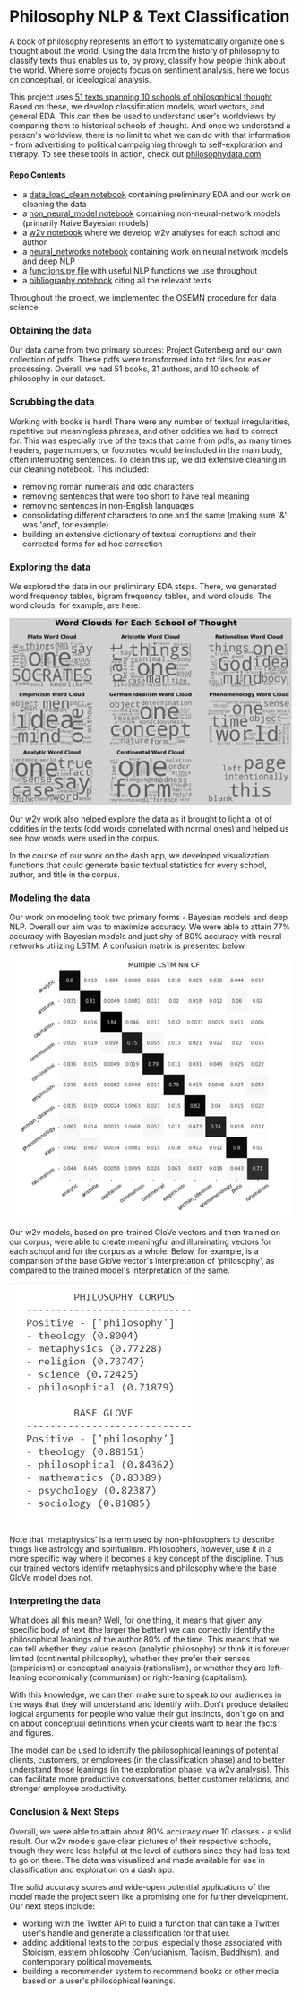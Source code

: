 
# Philosophy NLP & Text Classification
A book of philosophy represents an effort to systematically organize one's thought about the world. Using the data from the history of philosophy to classify texts thus enables us to, by proxy, classify how people think about the world. Where some projects focus on sentiment analysis, here we focus on conceptual, or ideological analysis. 

This project uses [51 texts spanning 10 schools of philosophical thought](https://drive.google.com/drive/folders/1OdTQzRboTOozJqX1INJoYljuA4ctttx8?usp=sharing) Based on these, we develop classification models, word vectors, and general EDA. This can then be used to understand user's worldviews by comparing them to historical schools of thought. And once we understand a person's worldview, there is no limit to what we can do with that information - from advertising to political campaigning through to self-exploration and therapy. To see these tools in action, check out [philosophydata.com](http://philosophydata.com)

#### Repo Contents
- a [data_load_clean notebook](https://github.com/kcalizadeh/phil_nlp/blob/master/Notebooks/1_data_load_clean.ipynb) containing preliminary EDA and our work on cleaning the data
- a [non_neural_model notebook](https://github.com/kcalizadeh/phil_nlp/blob/master/Notebooks/2_non-neural_models.ipynb) containing non-neural-network models (primarily Naive Bayesian models)
- a [w2v notebook](https://github.com/kcalizadeh/phil_nlp/blob/master/Notebooks/3_w2v.ipynb) where we develop w2v analyses for each school and author
- a [neural_networks notebook](https://github.com/kcalizadeh/phil_nlp/blob/master/Notebooks/4_neural_networks.ipynb) containing work on neural network models and deep NLP
- a [functions.py file](https://github.com/kcalizadeh/phil_nlp/blob/master/Notebooks/functions.py) with useful NLP functions we use throughout
- a [bibliography notebook](https://github.com/kcalizadeh/phil_nlp/blob/master/Notebooks/5_bibliography.ipynb) citing all the relevant texts

Throughout the project, we implemented the OSEMN procedure for data science

### Obtaining the data
Our data came from two primary sources: Project Gutenberg and our own collection of pdfs. These pdfs were transformed into txt files for easier processing. Overall, we had 51 books, 31 authors, and 10 schools of philosophy in our dataset. 

### Scrubbing the data
Working with books is hard! There were any number of textual irregularities, repetitive but meaningless phrases, and other oddities we had to correct for. This was especially true of the texts that came from pdfs, as many times headers, page numbers, or footnotes would be included in the main body, often interrupting sentences. To clean this up, we did extensive cleaning in our cleaning notebook. This included:
- removing roman numerals and odd characters 
- removing sentences that were too short to have real meaning
- removing sentences in non-English languages
- consolidating different characters to one and the same (making sure '&' was 'and', for example)
- building an extensive dictionary of textual corruptions and their corrected forms for ad hoc correction

### Exploring the data
We explored the data in our preliminary EDA steps. There, we generated word frequency tables, bigram frequency tables, and word clouds. The word clouds, for example, are here:

![title](Pictures/word_clouds.png)

Our w2v work also helped explore the data as it brought to light a lot of oddities in the texts (odd words correlated with normal ones) and helped us see how words were used in the corpus. 

In the course of our work on the dash app, we developed visualization functions that could generate basic textual statistics for every school, author, and title in the corpus. 

### Modeling the data
Our work on modeling took two primary forms - Bayesian models and deep NLP. Overall our aim was to maximize accuracy. We were able to attain 77% accuracy with Bayesian models and just shy of 80% accuracy with neural networks utilizing LSTM. A confusion matrix is presented below. 

![title](Pictures/nn_cf.png)

Our w2v models, based on pre-trained GloVe vectors and then trained on our corpus, were able to create meaningful and illuminating vectors for each school and for the corpus as a whole. Below, for example, is a comparison of the base GloVe vector's interpretation of 'philosophy', as compared to the trained model's interpretation of the same.

![title](Pictures/w2v_comparison.png)

Note that 'metaphysics' is a term used by non-philosophers to describe things like astrology and spiritualism. Philosophers, however, use it in a more specific way where it becomes a key concept of the discipline. Thus our trained vectors identify metaphysics and philosophy where the base GloVe model does not.

### Interpreting the data
What does all this mean? Well, for one thing, it means that given any specific body of text (the larger the better) we can correctly identify the philosophical leanings of the author 80% of the time. This means that we can tell whether they value reason (analytic philosophy) or think it is forever limited (continental philosophy), whether they prefer their senses (empiricism) or conceptual analysis (rationalism), or whether they are left-leaning economically (communism) or right-leaning (capitalism). 

With this knowledge, we can then make sure to speak to our audiences in the ways that they will understand and identify with. Don't produce detailed logical arguments for people who value their gut instincts, don't go on and on about conceptual definitions when your clients want to hear the facts and figures. 

The model can be used to identify the philosophical leanings of potential clients, customers, or employees (in the classification phase) and to better understand those leanings (in the exploration phase, via w2v analysis). This can facilitate more productive conversations, better customer relations, and stronger employee productivity.

### Conclusion & Next Steps
Overall, we were able to attain about 80% accuracy over 10 classes - a solid result. Our w2v models gave clear pictures of their respective schools, though they were less helpful at the level of authors since they had less text to go on there. The data was visualized and made available for use in classification and exploration on a dash app. 

The solid accuracy scores and wide-open potential applications of the model made the project seem like a promising one for further development. Our next steps include:
- working with the Twitter API to build a function that can take a Twitter user's handle and generate a classification for that user.
- adding additional texts to the corpus, especially those associated with Stoicism, eastern philosophy (Confucianism, Taoism, Buddhism), and contemporary political movements. 
- building a recommender system to recommend books or other media based on a user's philosophical leanings.

